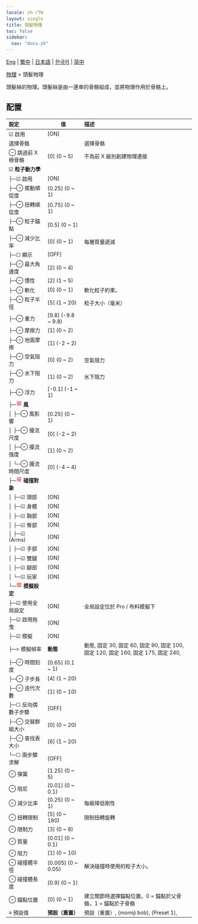 ```yaml
---
locale: zh-rTW
layout: single
title: 頭髮物理
toc: false
sidebar:
  nav: "docs-zh"
---
```

[Eng](/dancexr/menu/2025.5/actor/hair_physics) | [繁中](/tw/dancexr/menu/2025.5/actor/hair_physics) | [日本語](/jp/dancexr/menu/2025.5/actor/hair_physics) | [한국어](/kr/dancexr/menu/2025.5/actor/hair_physics) | [简中](/zh/dancexr/menu/2025.5/actor/hair_physics)

[物理](../menu#物理) > 頭髮物理

頭髮絲的物理。頭髮絲是由一連串的骨骼組成，並將物理作用於骨骼上。

## 配置

| 設定 | 值 | 描述 |
| :--- | --- | :--- |
| ☑ 啟用 | [ON] | 
|  選擇骨骼 || 選擇骨骼
| ⊖ 跳過前 X 根骨骼 | [0] (0 ~ 5) | 不為前 X 級別創建物理連接
| ☑ **粒子動力學** | | 
| ├─☑ 啟用 | [ON] | 
| ├─⊖ 擺動順從度 | [0.25] (0 ~ 1) | 
| ├─⊖ 扭轉順從度 | [0.75] (0 ~ 1) | 
| ├─⊖ 粒子錨點 | [0.5] (0 ~ 1) | 
| ├─⊖ 減少比率 | [0] (0 ~ 1) | 每層質量遞減
| ├─☐ 顯示 | [OFF] | 
| ├─⊖ 最大角速度 | [2] (0 ~ 4) | 
| ├─⊖ 慣性 | [2] (1 ~ 5) | 
| ├─⊖ 軟化 | [0] (0 ~ 1) | 軟化粒子約束。
| ├─⊖ 粒子半徑 | [5] (1 ~ 20) | 粒子大小（毫米）
| ├─⊖ 重力 | [9.8] (-9.8 ~ 9.8) | 
| ├─⊖ 摩擦力 | [1] (0 ~ 2) | 
| ├─⊖ 地面摩擦 | [1] (-2 ~ 2) | 
| ├─⊖ 空氣阻力 | [0] (0 ~ 2) | 空氣阻力
| ├─⊖ 水下阻力 | [1] (0 ~ 2) | 水下阻力
| ├─⊖ 浮力 | [-0.1] (-1 ~ 1) | 
| ├─<img src="/images/icon/ic_tune.png" alt="tune icon"/> **風** | | 
| │ ├─⊖ 風影響 | [0.25] (0 ~ 1) | 
| │ ├─⊖ 擾流尺度 | [0] (-2 ~ 2) | 
| │ ├─⊖ 擾流強度 | [1] (0 ~ 2) | 
| │ └─⊖ 擾流時間尺度 | [0] (-4 ~ 4) | 
| ├─<img src="/images/icon/ic_tune.png" alt="tune icon"/> **碰撞對象** | | 
| │ ├─☑ 頭部 | [ON] | 
| │ ├─☑ 身體 | [ON] | 
| │ ├─☑ 胸部 | [ON] | 
| │ ├─☑ 臀部 | [ON] | 
| │ ├─☑ (Arms) | [ON] | 
| │ ├─☑ 手部 | [ON] | 
| │ ├─☑ 雙腿 | [ON] | 
| │ ├─☑ 腳部 | [ON] | 
| │ └─☑ 玩家 | [ON] | 
| └─<img src="/images/icon/ic_tune.png" alt="tune icon"/> **模擬設定** | | 
|   ├─☑ 使用全局設定 | [ON] | 全局設定位於 Pro / 布料模擬下
|   ├─☑ 啟用拖曳 | [ON] | 
|   ├─☑ 模擬 | [ON] | 
|   ├─> 模擬幀率 | **動態** | 動態, 固定 30, 固定 60, 固定 90, 固定 100, 固定 120, 固定 160, 固定 175, 固定 240,  |
|   ├─⊖ 時間刻度 | [0.65] (0.1 ~ 1) | 
|   ├─⊖ 子步長 | [4] (1 ~ 20) | 
|   ├─⊖ 迭代次數 | [1] (0 ~ 10) | 
|   ├─☐ 反向偶數子步驟 | [OFF] | 
|   ├─⊖ 交替群組大小 | [0] (0 ~ 20) | 
|   ├─⊖ 查找表大小 | [6] (1 ~ 20) | 
|   └─☐ 兩步驟求解 | [OFF] | 
| ⊖ 彈簧 | [1.25] (0 ~ 5) | 
| ⊖ 阻尼 | [0.01] (0 ~ 0.1) | 
| ⊖ 減少比率 | [0.25] (0 ~ 1) | 每級降低剛性
| ⊖ 扭轉限制 | [5] (0 ~ 180) | 限制扭轉旋轉
| ⊖ 限制力 | [3] (0 ~ 8) | 
| ⊖ 質量 | [0.01] (0 ~ 0.1) | 
| ⊖ 阻力 | [1] (0 ~ 10) | 
| ⊖ 碰撞體半徑 | [0.005] (0 ~ 0.05) | 解決碰撞時使用的粒子大小。
| ⊖ 碰撞體長度 | [0.9] (0 ~ 1) | 
| ⊖ 錨點位置 | [0] (0 ~ 1) | 建立關節時選擇錨點位置。0 = 錨點於父骨骼，1 = 錨點於子骨骼
| ≡ 預設值 | **預設（重置）** | 預設（重置）, (momiji bob), (Preset 1),  |

